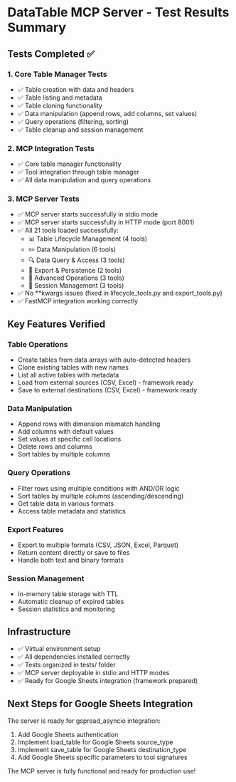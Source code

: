 # DataTable MCP Server - Test Results Summary

## Tests Completed ✅

### 1. Core Table Manager Tests
- ✅ Table creation with data and headers
- ✅ Table listing and metadata
- ✅ Table cloning functionality
- ✅ Data manipulation (append rows, add columns, set values)
- ✅ Query operations (filtering, sorting)
- ✅ Table cleanup and session management

### 2. MCP Integration Tests
- ✅ Core table manager functionality
- ✅ Tool integration through table manager
- ✅ All data manipulation and query operations

### 3. MCP Server Tests
- ✅ MCP server starts successfully in stdio mode
- ✅ MCP server starts successfully in HTTP mode (port 8001)
- ✅ All 21 tools loaded successfully:
  - 📊 Table Lifecycle Management (4 tools)
  - ✏️ Data Manipulation (6 tools)
  - 🔍 Data Query & Access (3 tools)
  - 💾 Export & Persistence (2 tools)
  - 🔧 Advanced Operations (3 tools)
  - 🧹 Session Management (3 tools)
- ✅ No **kwargs issues (fixed in lifecycle_tools.py and export_tools.py)
- ✅ FastMCP integration working correctly

## Key Features Verified

### Table Operations
- Create tables from data arrays with auto-detected headers
- Clone existing tables with new names
- List all active tables with metadata
- Load from external sources (CSV, Excel) - framework ready
- Save to external destinations (CSV, Excel) - framework ready

### Data Manipulation
- Append rows with dimension mismatch handling
- Add columns with default values
- Set values at specific cell locations
- Delete rows and columns
- Sort tables by multiple columns

### Query Operations
- Filter rows using multiple conditions with AND/OR logic
- Sort tables by multiple columns (ascending/descending)
- Get table data in various formats
- Access table metadata and statistics

### Export Features
- Export to multiple formats (CSV, JSON, Excel, Parquet)
- Return content directly or save to files
- Handle both text and binary formats

### Session Management
- In-memory table storage with TTL
- Automatic cleanup of expired tables
- Session statistics and monitoring

## Infrastructure
- ✅ Virtual environment setup
- ✅ All dependencies installed correctly
- ✅ Tests organized in tests/ folder
- ✅ MCP server deployable in stdio and HTTP modes
- ✅ Ready for Google Sheets integration (framework prepared)

## Next Steps for Google Sheets Integration
The server is ready for gspread_asyncio integration:
1. Add Google Sheets authentication
2. Implement load_table for Google Sheets source_type
3. Implement save_table for Google Sheets destination_type
4. Add Google Sheets specific parameters to tool signatures

The MCP server is fully functional and ready for production use!